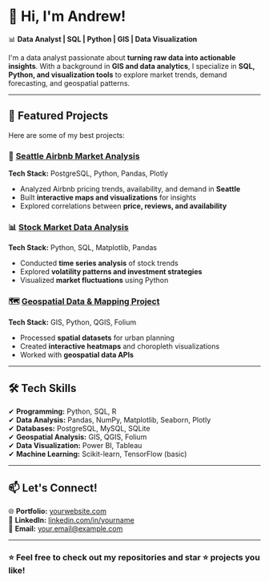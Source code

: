 # 👋 Hi, I'm Andrew!  

📊 **Data Analyst | SQL | Python | GIS | Data Visualization**  

I'm a data analyst passionate about **turning raw data into actionable insights**. With a background in **GIS and data analytics**, I specialize in **SQL, Python, and visualization tools** to explore market trends, demand forecasting, and geospatial patterns.  

---

## 🚀 **Featured Projects**  
Here are some of my best projects:  

### 🏡 [Seattle Airbnb Market Analysis](https://github.com/yourusername/seattle-airbnb-analysis)  
**Tech Stack:** PostgreSQL, Python, Pandas, Plotly  
- Analyzed Airbnb pricing trends, availability, and demand in **Seattle**  
- Built **interactive maps and visualizations** for insights  
- Explored correlations between **price, reviews, and availability**  

### 📊 [Stock Market Data Analysis](https://github.com/yourusername/stock-analysis)  
**Tech Stack:** Python, SQL, Matplotlib, Pandas  
- Conducted **time series analysis** of stock trends  
- Explored **volatility patterns and investment strategies**  
- Visualized **market fluctuations** using Python  

### 🗺 [Geospatial Data & Mapping Project](https://github.com/yourusername/gis-project)  
**Tech Stack:** GIS, Python, QGIS, Folium  
- Processed **spatial datasets** for urban planning  
- Created **interactive heatmaps** and choropleth visualizations  
- Worked with **geospatial data APIs**  

---

## 🛠 **Tech Skills**  
✔ **Programming:** Python, SQL, R  
✔ **Data Analysis:** Pandas, NumPy, Matplotlib, Seaborn, Plotly  
✔ **Databases:** PostgreSQL, MySQL, SQLite  
✔ **Geospatial Analysis:** GIS, QGIS, Folium  
✔ **Data Visualization:** Power BI, Tableau  
✔ **Machine Learning:** Scikit-learn, TensorFlow (basic)  

---

## 📫 **Let's Connect!**  
🌐 **Portfolio:** [yourwebsite.com](https://yourwebsite.com)  
💼 **LinkedIn:** [linkedin.com/in/yourname](https://linkedin.com/in/yourname)  
📧 **Email:** your.email@example.com  

---

### ⭐ **Feel free to check out my repositories and star ⭐ projects you like!**  

